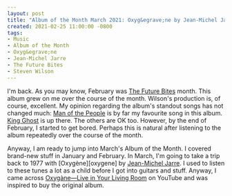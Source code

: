 ```yaml
---
layout: post
title: "Album of the Month March 2021: Oxyg&egrave;ne by Jean-Michel Jarre"
created: 2021-02-25 11:00:00 -0800
tags:
- Music
- Album of the Month
- Oxyg&egrave;ne
- Jean-Michel Jarre
- The Future Bites
- Steven Wilson
---
```


I'm back. As you may know, February was [The Future Bites][sw] month. This album grew on me over the course of the month. Wilson's production is, of course, excellent. My opinion regarding the album's standout songs has not changed much: [Man of the People][man-of-the-people] is by far my favourite song in this album. [King Ghost][king-ghost] is up there. The others are OK too. However, by the end of February, I started to get bored. Perhaps this is natural after listening to the album repeatedly over the course of the month.

Anyway, I am ready to jump into March's Album of the Month. I covered brand-new stuff in January and February. In March, I'm going to take a trip back to 1977 with [Oxyg&egrave;ne][oxygene] by [Jean-Michel Jarre][jean-michel-jarre]. I used to listen to these tunes a lot as a child before I got into guitars and stuff. Anyway, I came across [Oxyg&agrave;ne&mdash;Live in Your Living Room][live-in-your-living-room] on YouTube and was inspired to buy the original album.

[jean-michel-jarre]: https://jeanmicheljarre.com/
[king-ghost]: https://youtu.be/zSvdLcS62ZM
[live-in-your-living-room]: https://youtu.be/H9UzNh_2TXk
[man-of-the-people]: https://youtu.be/G_yW8ornhK4
[sw]: http://stevenwilsonhq.com/sw/
